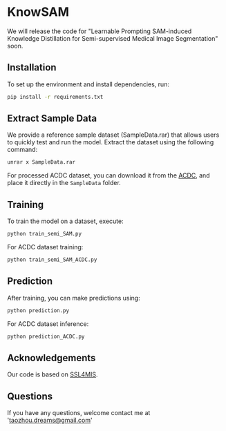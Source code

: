 # KnowSAM

We will release the code for "Learnable Prompting SAM-induced Knowledge Distillation for Semi-supervised Medical Image Segmentation" soon.


## Installation

To set up the environment and install dependencies, run:

```bash
pip install -r requirements.txt
```

## Extract Sample Data

We provide a reference sample dataset (SampleData.rar) that allows users to quickly test and run the model. Extract the dataset using the following command:
```bash
unrar x SampleData.rar
```
For processed ACDC dataset, you can download it from the [ACDC](https://github.com/HiLab-git/SSL4MIS/tree/master/data/ACDC), and place it directly in the `SampleData` folder.


## Training
To train the model on a dataset, execute:
```bash
python train_semi_SAM.py
```

For ACDC dataset training:
```bash
python train_semi_SAM_ACDC.py
```

## Prediction
After training, you can make predictions using:
```bash
python prediction.py
```

For ACDC dataset inference:
```bash
python prediction_ACDC.py
```

## Acknowledgements
Our code is based on [SSL4MIS](https://github.com/HiLab-git/SSL4MIS).

## Questions
If you have any questions, welcome contact me at 'taozhou.dreams@gmail.com'

